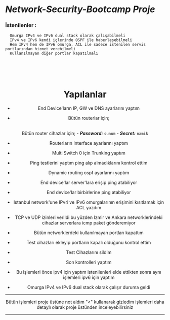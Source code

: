 # ***Network-Security-Bootcamp Proje***
### **İstenilenler** : 
      Omurga IPv4 ve IPv6 dual stack olarak çalışabilmeli
      IPv4 ve IPv6 kendi içlerinde OSPF ile haberleşebilmeli
      Hem IPv4 hem de IPv6 omurga, ACL ile sadece istenilen servis portlarından hizmet verebilmeli
      Kullanılmayan diğer portlar kapatılmalı
<br>
<div align="center">

<br>
<div align="center">
</div>
<br>

# Yapılanlar

- End Device'ların IP, GW ve DNS ayarlarını yaptım

- Bütün routerlar için;

<br>Bütün router cihazlar için;
	- ***Password:*** ```sunum```
	- ***Secret:*** ```namik```
 
- Routerların Interface ayarlarını yaptım
- Multi Switch 0 için Trunking yaptım
- Ping testlerini yaptım ping alıp almadıklarını kontrol ettim

- Dynamic routing ospf ayarlarını yaptım

- End device'lar server'lara erişip ping atabiliyor
- End device'lar birbirlerine ping atabiliyor
- Istanbul network'une IPv4 ve IPv6 omurgalarının erişimini kısıtlamak için ACL yazdım

- TCP ve UDP izinleri verildi bu yüzden Izmir ve Ankara networklerindeki cihazlar serverlara icmp paket gönderemiyor

- Bütün networklerdeki kullanılmayan portları kapattım
- Test cihazları ekleyip portların kapalı olduğunu kontrol ettim
- Test Cihazlarını sildim

- Son kontrolleri yaptım

- Bu işlemleri önce ipv4 için yaptım istenilenleri elde ettikten sonra aynı işlemleri ipv6 için yaptım
- Omurga IPv4 ve IPv6 dual stack olarak çalışır duruma geldi

<div align="center">

----------------------------------------
 Bütün işlemleri proje üstüne not aldım  "<" kullanarak gizledim işlemleri daha detaylı olarak proje üstünden inceleyebilirsiniz

----------------------------------------
</div>
